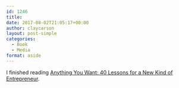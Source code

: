 ```yaml
---
id: 1246
title: 
date: 2017-08-02T21:05:17+00:00
author: claycarson
layout: post-simple
categories: 
  - Book
  - Media
format: aside
---
```

I finished reading [Anything You Want: 40 Lessons for a New Kind of Entrepreneur](https://www.amazon.com/dp/B00SI0B5FS/ref=dp-kindle-redirect?_encoding=UTF8&btkr=1).<!--more-->